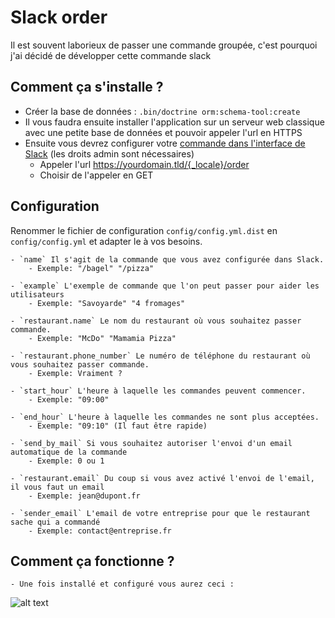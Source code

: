 # Slack order

Il est souvent laborieux de passer une commande groupée, c'est pourquoi j'ai décidé de développer cette commande slack

## Comment ça s'installe ?

* Créer la base de données : `.bin/doctrine orm:schema-tool:create`
* Il vous faudra ensuite installer l'application sur un serveur web classique avec une petite base de données et pouvoir appeler l'url en HTTPS
* Ensuite vous devrez configurer votre [commande dans l'interface de Slack](https://my.slack.com/services/new/slash-commands) (les droits admin sont nécessaires)
    * Appeler l'url https://yourdomain.tld/{_locale}/order
    * Choisir de l'appeler en GET

## Configuration

Renommer le fichier de configuration `config/config.yml.dist` en `config/config.yml` et adapter le à vos besoins.

    - `name` Il s'agit de la commande que vous avez configurée dans Slack. 
        - Exemple: "/bagel" "/pizza"

    - `example` L'exemple de commande que l'on peut passer pour aider les utilisateurs 
        - Exemple: "Savoyarde" "4 fromages"

    - `restaurant.name` Le nom du restaurant où vous souhaitez passer commande.
        - Exemple: "McDo" "Mamamia Pizza"
 
    - `restaurant.phone_number` Le numéro de téléphone du restaurant où vous souhaitez passer commande.
        - Exemple: Vraiment ?
                
    - `start_hour` L'heure à laquelle les commandes peuvent commencer.
        - Exemple: "09:00"
            
    - `end_hour` L'heure à laquelle les commandes ne sont plus acceptées.
        - Exemple: "09:10" (Il faut être rapide)
            
    - `send_by_mail` Si vous souhaitez autoriser l'envoi d'un email automatique de la commande
        - Exemple: 0 ou 1
            
    - `restaurant.email` Du coup si vous avez activé l'envoi de l'email, il vous faut un email
        - Exemple: jean@dupont.fr

    - `sender_email` L'email de votre entreprise pour que le restaurant sache qui a commandé
        - Exemple: contact@entreprise.fr

## Comment ça fonctionne ?

    - Une fois installé et configuré vous aurez ceci :

![alt text](https://www.devexcuses.fr/images/slack-order.jpg "Exemple")

